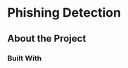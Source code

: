 # Phishing Detection
<div align="center">
</div>

<!-- TABLE OF CONTENTS -->


<!-- ABOUT THE PROJECT -->
## About the Project

<!-- Built With -->
### Built With

